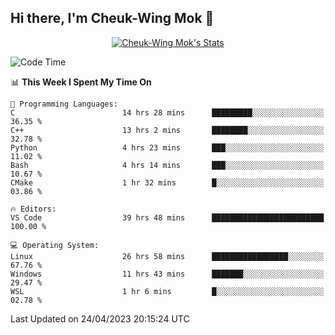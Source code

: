 ## Hi there, I'm Cheuk-Wing Mok 👋

<!--
**mozro0327/mozro0327** is a ✨ _special_ ✨ repository because its `README.md` (this file) appears on your GitHub profile.

Here are some ideas to get you started:

- 🔭 I’m currently working on ...
- 🌱 I’m currently learning ...
- 👯 I’m looking to collaborate on ...
- 🤔 I’m looking for help with ...
- 💬 Ask me about ...
- 📫 How to reach me: ...
- 😄 Pronouns: ...
- ⚡ Fun fact: ...
-->

<p align="center">
  <a href="https://github.com/mozro0327" class="rich-diff-level-one">
    <img src="https://github-readme-stats.vercel.app/api?username=mozro0327&title_color=333&text_color=777" alt="Cheuk-Wing Mok's Stats" >
    <!-- &hide=issues
    <img src="https://github-readme-stats.vercel.app/api?username=mozro0327&hide=issues&title_color=333&text_color=777" alt="Cheuk-Wing Mok's Stats" >
    -->
  </a>
</p>

<!--START_SECTION:waka-->
![Code Time](http://img.shields.io/badge/Code%20Time-1%2C447%20hrs%2016%20mins-blue)

📊 **This Week I Spent My Time On** 

```text
💬 Programming Languages: 
C                        14 hrs 28 mins      █████████░░░░░░░░░░░░░░░░   36.35 % 
C++                      13 hrs 2 mins       ████████░░░░░░░░░░░░░░░░░   32.78 % 
Python                   4 hrs 23 mins       ███░░░░░░░░░░░░░░░░░░░░░░   11.02 % 
Bash                     4 hrs 14 mins       ███░░░░░░░░░░░░░░░░░░░░░░   10.67 % 
CMake                    1 hr 32 mins        █░░░░░░░░░░░░░░░░░░░░░░░░   03.86 % 

🔥 Editors: 
VS Code                  39 hrs 48 mins      █████████████████████████   100.00 % 

💻 Operating System: 
Linux                    26 hrs 58 mins      █████████████████░░░░░░░░   67.76 % 
Windows                  11 hrs 43 mins      ███████░░░░░░░░░░░░░░░░░░   29.47 % 
WSL                      1 hr 6 mins         █░░░░░░░░░░░░░░░░░░░░░░░░   02.78 % 
```


 Last Updated on 24/04/2023 20:15:24 UTC
<!--END_SECTION:waka-->
